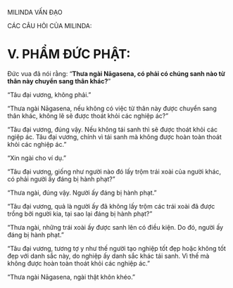 MILINDA VẤN ĐẠO

CÁC CÂU HỎI CỦA MILINDA:

# V. PHẨM ĐỨC PHẬT:

Đức vua đã nói rằng: “**Thưa ngài Nāgasena, có phải có chúng sanh nào từ thân này chuyển sang thân khác?**”

“Tâu đại vương, không phải.”

“Thưa ngài Nāgasena, nếu không có việc từ thân này được chuyển sang thân khác, không lẽ sẽ được thoát khỏi các nghiệp ác?”

“Tâu đại vương, đúng vậy. Nếu không tái sanh thì sẽ được thoát khỏi các ngiệp ác. Tâu đại vương, chính vì tái sanh mà không được hoàn toàn thoát khỏi các nghiệp ác.”

“Xin ngài cho ví dụ.”

“Tâu đại vương, giống như người nào đó lấy trộm trái xoài của người khác, có phải người ấy đáng bị hành phạt?”

“Thưa ngài, đúng vậy. Người ấy đáng bị hành phạt.”

“Tâu đại vương, quả là người ấy đã không lấy trộm các trái xoài đã được trồng bởi người kia, tại sao lại đáng bị hành phạt?”

“Thưa ngài, những trái xoài ấy được sanh lên có điều kiện. Do đó, người ấy đáng bị hành phạt.”

“Tâu đại vương, tương tợ y như thế người tạo nghiệp tốt đẹp hoặc không tốt đẹp với danh sắc này, do nghiệp ấy danh sắc khác tái sanh. Vì thế mà không được hoàn toàn thoát khỏi các nghiệp ác.”

“Thưa ngài Nāgasena, ngài thật khôn khéo.”

